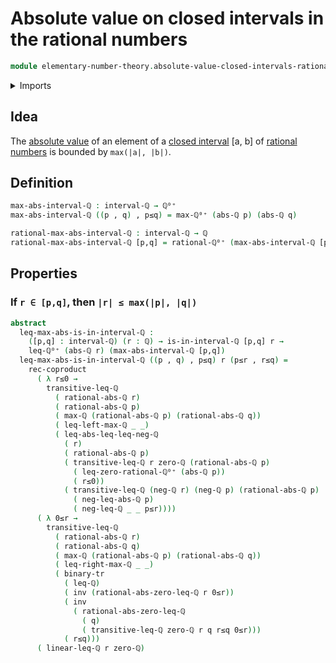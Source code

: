 # Absolute value on closed intervals in the rational numbers

```agda
module elementary-number-theory.absolute-value-closed-intervals-rational-numbers where
```

<details><summary>Imports</summary>

```agda
open import elementary-number-theory.absolute-value-rational-numbers
open import elementary-number-theory.closed-intervals-rational-numbers
open import elementary-number-theory.inequality-rational-numbers
open import elementary-number-theory.maximum-rational-numbers
open import elementary-number-theory.nonnegative-rational-numbers
open import elementary-number-theory.rational-numbers

open import foundation.binary-transport
open import foundation.coproduct-types
open import foundation.dependent-pair-types
open import foundation.identity-types
```

</details>

## Idea

The
[absolute value](elementary-number-theory.absolute-value-rational-numbers.md) of
an element of a
[closed interval](elementary-number-theory.closed-intervals-rational-numbers.md)
[a, b] of [rational numbers](elementary-number-theory.rational-numbers.md) is
bounded by `max(|a|, |b|)`.

## Definition

```agda
max-abs-interval-ℚ : interval-ℚ → ℚ⁰⁺
max-abs-interval-ℚ ((p , q) , p≤q) = max-ℚ⁰⁺ (abs-ℚ p) (abs-ℚ q)

rational-max-abs-interval-ℚ : interval-ℚ → ℚ
rational-max-abs-interval-ℚ [p,q] = rational-ℚ⁰⁺ (max-abs-interval-ℚ [p,q])
```

## Properties

### If `r ∈ [p,q]`, then `|r| ≤ max(|p|, |q|)`

```agda
abstract
  leq-max-abs-is-in-interval-ℚ :
    ([p,q] : interval-ℚ) (r : ℚ) → is-in-interval-ℚ [p,q] r →
    leq-ℚ⁰⁺ (abs-ℚ r) (max-abs-interval-ℚ [p,q])
  leq-max-abs-is-in-interval-ℚ ((p , q) , p≤q) r (p≤r , r≤q) =
    rec-coproduct
      ( λ r≤0 →
        transitive-leq-ℚ
          ( rational-abs-ℚ r)
          ( rational-abs-ℚ p)
          ( max-ℚ (rational-abs-ℚ p) (rational-abs-ℚ q))
          ( leq-left-max-ℚ _ _)
          ( leq-abs-leq-leq-neg-ℚ
            ( r)
            ( rational-abs-ℚ p)
            ( transitive-leq-ℚ r zero-ℚ (rational-abs-ℚ p)
              ( leq-zero-rational-ℚ⁰⁺ (abs-ℚ p))
              ( r≤0))
            ( transitive-leq-ℚ (neg-ℚ r) (neg-ℚ p) (rational-abs-ℚ p)
              ( neg-leq-abs-ℚ p)
              ( neg-leq-ℚ _ _ p≤r))))
      ( λ 0≤r →
        transitive-leq-ℚ
          ( rational-abs-ℚ r)
          ( rational-abs-ℚ q)
          ( max-ℚ (rational-abs-ℚ p) (rational-abs-ℚ q))
          ( leq-right-max-ℚ _ _)
          ( binary-tr
            ( leq-ℚ)
            ( inv (rational-abs-zero-leq-ℚ r 0≤r))
            ( inv
              ( rational-abs-zero-leq-ℚ
                ( q)
                ( transitive-leq-ℚ zero-ℚ r q r≤q 0≤r)))
            ( r≤q)))
      ( linear-leq-ℚ r zero-ℚ)
```
